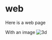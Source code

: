 # web
Here is a web page 

With an image 
![3d](https://github.com/martinmagnusson/web/assets/21263689/23647cef-e180-4d38-a81b-ba8e86815b44)
